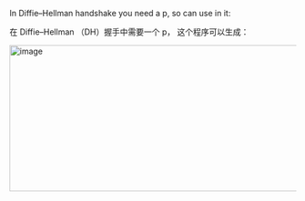 In Diffie–Hellman handshake you need a p, so can use in it:

在 Diffie–Hellman （DH）握手中需要一个 p， 这个程序可以生成：

<img width="802" height="257" alt="image" src="https://github.com/user-attachments/assets/52f4d0cf-c76a-4a79-b3d3-d3867d1e3de5" />
